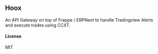 ## Hoox

An API Gateway on top of Frappe / ERPNext to handle Tradingview Alerts and execute trades using CCXT.

#### License

MIT
